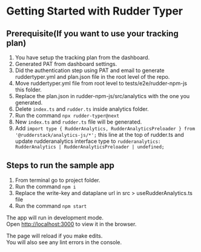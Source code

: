 # Getting Started with Rudder Typer

## Prerequisite(If you want to use your tracking plan)

1. You have setup the tracking plan from the dashboard.
2. Generated PAT from dashboard settings.
3. Did the authentication step using PAT and email to generate ruddertyper.yml and plan.json file in the root level of the repo.
4. Move ruddertyper.yml file from root level to tests/e2e/rudder-npm-js this folder.
5. Replace the plan.json in rudder-npm-js/src/analytics with the one you generated.
6. Delete `index.ts` and `rudder.ts` inside analytics folder.
7. Run the command `npx rudder-typer@next`
8. New `index.ts` and `rudder.ts` file will be generated.
9. Add `import type { RudderAnalytics, RudderAnalyticsPreloader } from '@rudderstack/analytics-js/*';` this line at the top of rudder.ts and update rudderanalytics interface type to `rudderanalytics: RudderAnalytics | RudderAnalyticsPreloader | undefined;`

## Steps to run the sample app

1. From terminal go to project folder.
2. Run the command `npm i`
3. Replace the write-key and dataplane url in src > useRudderAnalytics.ts file
4. Run the command `npm start`

The app will run in development mode.\
Open [http://localhost:3000](http://localhost:3000) to view it in the browser.

The page will reload if you make edits.\
You will also see any lint errors in the console.
